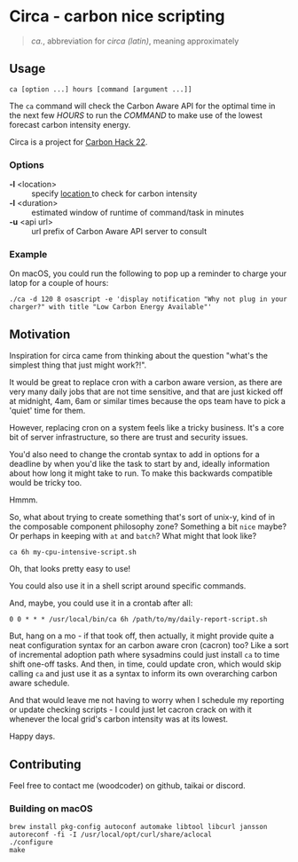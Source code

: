 # Circa - carbon nice scripting

> _ca._, abbreviation for _circa (latin)_, meaning approximately

## Usage

```
ca [option ...] hours [command [argument ...]]
```

The `ca` command will check the Carbon Aware API for the optimal time in the
next few *HOURS* to run the *COMMAND* to make use of the lowest forecast carbon
intensity energy.

Circa is a project for [Carbon Hack 22](https://taikai.network/en/gsf/hackathons/carbonhack22/overview).

### Options

<dl>
  <dt><b>-l</b> &lt;location&gt;</dt>
  <dd>
    specify
    <a href="https://github.com/Green-Software-Foundation/carbon-aware-sdk/blob/dev/src/CarbonAware.LocationSources/CarbonAware.LocationSources.Azure/src/azure-regions.json">
      location
    </a>
    to check for carbon intensity
  </dd>
  <dt><b>-l</b> &lt;duration&gt;</dt>
  <dd>estimated window of runtime of command/task in minutes</dd>
  <dt><b>-u</b> &lt;api url&gt;</dt>
  <dd>url prefix of Carbon Aware API server to consult</dd>
</dl>

### Example

On macOS, you could run the following to pop up a reminder to charge your latop for a couple of hours:

```
./ca -d 120 8 osascript -e 'display notification "Why not plug in your charger?" with title "Low Carbon Energy Available"'
```

## Motivation

Inspiration for circa came from thinking about the question "what's the
simplest thing that just might work?!".

It would be great to replace cron with a carbon aware version, as there are
very many daily jobs that are not time sensitive, and that are just kicked off
at midnight, 4am, 6am or similar times because the ops team have to pick a
'quiet' time for them.

However, replacing cron on a system feels like a tricky business.  It's a core
bit of server infrastructure, so there are trust and security issues.

You'd also need to change the crontab syntax to add in options for a deadline
by when you'd like the task to start by and, ideally information about how long
it might take to run.  To make this backwards compatible would be tricky too.

Hmmm.

So, what about trying to create something that's sort of unix-y, kind of in the 
composable component philosophy zone?  Something a bit `nice` maybe?  Or
perhaps in keeping with `at` and `batch`?  What might that look like?

```
ca 6h my-cpu-intensive-script.sh
```

Oh, that looks pretty easy to use!

You could also use it in a shell script around specific commands.

And, maybe, you could use it in a crontab after all:

```
0 0 * * * /usr/local/bin/ca 6h /path/to/my/daily-report-script.sh
```

But, hang on a mo - if that took off, then actually, it might provide quite a
neat configuration syntax for an carbon aware cron (cacron) too?  Like a sort
of incremental adoption path where sysadmins could just install `ca` to time
shift one-off tasks.  And then, in time, could update cron, which would skip
calling `ca` and just use it as a syntax to inform its own overarching carbon
aware schedule.

And that would leave me not having to worry when I schedule my reporting or
update checking scripts - I could just let cacron crack on with it whenever the
local grid's carbon intensity was at its lowest.

Happy days.


## Contributing

Feel free to contact me (woodcoder) on github, taikai or discord.


### Building on macOS

```
brew install pkg-config autoconf automake libtool libcurl jansson
autoreconf -fi -I /usr/local/opt/curl/share/aclocal
./configure
make
```
